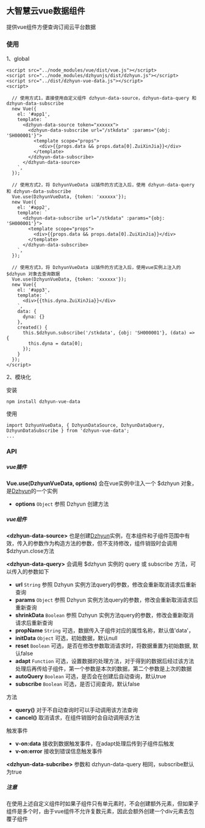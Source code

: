 大智慧云vue数据组件
---
提供vue组件方便查询订阅云平台数据

### 使用
1、global
    
    <script src="../node_modules/vue/dist/vue.js"></script>
    <script src="../node_modules/dzhyunjs/dist/dzhyun.js"></script>
    <script src="../dist/dzhyun-vue-data.js"></script>
    <script>
      
      // 使用方式1，直接使用自定义组件 dzhyun-data-source，dzhyun-data-query 和 dzhyun-data-subscribe
      new Vue({
        el: '#app1',
        template: `
          <dzhyun-data-source token="xxxxxx">
            <dzhyun-data-subscribe url="/stkdata" :params="{obj: 'SH000001'}">
              <template scope="props">
                <div>{{props.data && props.data[0].ZuiXinJia}}</div>
              </template>
            </dzhyun-data-subscribe>
          </dzhyun-data-source>
        `,
      });
      
      // 使用方式2，将 DzhyunVueData 以插件的方式注入后，使用 dzhyun-data-query 和 dzhyun-data-subscribe
      Vue.use(DzhyunVueData, {token: 'xxxxxx'});
      new Vue({
        el: '#app2',
        template: `
          <dzhyun-data-subscribe url="/stkdata" :params="{obj: 'SH000001'}">
            <template scope="props">
              <div>{{props.data && props.data[0].ZuiXinJia}}</div>
            </template>
          </dzhyun-data-subscribe>
        `,
      });
      
      // 使用方式3，将 DzhyunVueData 以插件的方式注入后，使用vue实例上注入的 $dzhyun 对象去查询数据
      Vue.use(DzhyunVueData, {token: 'xxxxxx'});
      new Vue({
        el: '#app3',
        template: `
          <div>{{this.dyna.ZuiXinJia}}</div>
        `,
        data: {
          dyna: {}
        },
        created() {
          this.$dzhyun.subscribe('/stkdata', {obj: 'SH000001'}, (data) => {
            this.dyna = data[0];
          });
        }
      });
    </script>

2、模块化

安装

    npm install dzhyun-vue-data

使用

    import DzhyunVueData, { DzhyunDataSource, DzhyunDataQuery, DzhyunDataSubscribe } from 'dzhyun-vue-data';
    ...

### API
##### vue插件
**Vue.use(DzhyunVueData, options)** 会在vue实例中注入一个 $dzhyun 对象，是[Dzhyun](https://github.com/huicloud/dzhyunjs)的一个实例
- **options** `Object` 参照 Dzhyun 创建方法

##### vue组件
**\<dzhyun-data-source\>** 也是创建[Dzhyun](https://github.com/huicloud/dzhyunjs)实例，在本组件和子组件范围中有效，传入的参数作为构造方法的参数，但不支持修改，组件销毁时会调用$dzhyun.close方法

**\<dzhyun-data-query\>** 会调用 $dzhyun 实例的 query 或 subscribe 方法，可以传入的参数如下
- **url** `String` 参照 Dzhyun 实例方法query的参数，修改会重新取消请求后重新查询
- **params** `Object` 参照 Dzhyun 实例方法query的参数，修改会重新取消请求后重新查询
- **shrinkData** `Boolean` 参照 Dzhyun 实例方法query的参数，修改会重新取消请求后重新查询
- **propName** `String` 可选，数据传入子组件对应的属性名称，默认值'data'，
- **initData** `Object` 可选，初始数据，默认null
- **reset** `Boolean` 可选，是否在修改参数取消请求时，将数据重置为初始数据, 默认false
- **adapt** `Function` 可选，设置数据的处理方法，对于得到的数据后经过该方法处理后再传给子组件，第一个参数是本次的数据，第二个参数是上次的数据
- **autoQuery** `Boolean` 可选，是否会在创建后自动查询，默认true
- **subscribe** `Boolean` 可选，是否订阅查询，默认false

方法
- **query()** 对于不自动查询时可以手动调用该方法查询
- **cancel()** 取消请求，在组件销毁时会自动调用该方法

触发事件
- **v-on:data** 接收到数据触发事件，在adapt处理后传到子组件后触发
- **v-on:error** 接收到错误信息触发事件

**\<dzhyun-data-subcribe\>** 参数和 dzhyun-data-query 相同，subscribe默认为true

##### 注意
在使用上述自定义组件时如果子组件只有单元素时，不会创建额外元素，但如果子组件是多个时，由于vue组件不允许复数元素，因此会额外创建一个div元素去包覆子组件
